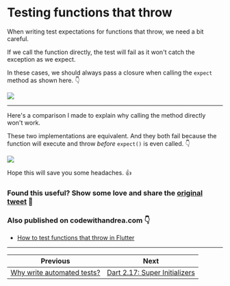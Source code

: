 # Testing functions that throw

When writing test expectations for functions that throw, we need a bit careful.

If we call the function directly, the test will fail as it won't catch the exception as we expect.

In these cases, we should always pass a closure when calling the `expect` method as shown here. 👇

![](048.1-function-throws.png)

---

Here's a comparison I made to explain why calling the method directly won't work.

These two implementations are equivalent. And they both fail because the function will execute and throw *before* `expect()` is even called. 👇

![](048.2-function-throws.png)

Hope this will save you some headaches. 👍


### Found this useful? Show some love and share the [original tweet](https://twitter.com/biz84/status/1521732405123497987) 🙏

### Also published on codewithandrea.com 👇

- [How to test functions that throw in Flutter](https://codewithandrea.com/tips/flutter-test-expect-tear-off/)

---

| Previous | Next |
| -------- | ---- |
| [Why write automated tests?](../0047-why-write-automated-tests/index.md) | [Dart 2.17: Super Initializers](../0049-dart-2-17-super-initializers/index.md) |